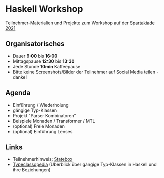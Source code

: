 # Haskell Workshop

Teilnehmer-Materialien und Projekte zum Workshop
auf der [Spartakiade 2021](https://spartakiade.org/)

## Organisatorisches

- Dauer **9:00** bis **16:00**
- Mittagspause **12:30** bis **13:30**
- Jede Stunde **10min** Kaffeepause
- Bitte keine Screenshots/Bilder der Teilnehmer auf Social Media teilen - danke!

## Agenda

- Einführung / Wiederholung
- gängige Typ-Klassen
- Projekt "Parser Kombinatoren"
- Beispiele Monaden / Transformer / MTL
- (optional) Freie Monaden
- (optional) Einführung Lenses

## Links

- Teilnehmerhinweis: [Statebox](https://statebox.org/)
- [Typeclassopedia](https://wiki.haskell.org/Typeclassopedia) (Überblick über gängige Typ-Klassen in Haskell und ihre Beziehungen)